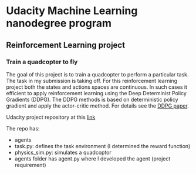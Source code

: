 # Udacity Machine Learning nanodegree program
## Reinforcement Learning project
### Train a quadcopter to fly

The goal of this project is to train a quadcopter to perform a particular task. The task in my submission is taking off.
For this reinforcement learning project both the states and actions spaces are continuous. In such cases it efficient to apply reinforcement learning using the Deep Determinist Policy Gradients (DDPG). The DDPG methods is based on deterministic policy gradient and apply the actor-critic method. For details see the [DDPG paper](https://arxiv.org/abs/1509.02971). 

Udacity project repository at this [link](https://github.com/udacity/RL-Quadcopter-2)

The repo has:

* agents 
* task.py: defines the task environment (I determined the reward function)
* physics_sim.py: simulates a quadcoptor
* agents folder has agent.py where I developed the agent (project requirement) 

